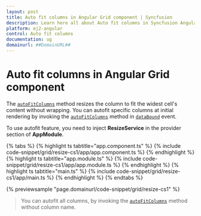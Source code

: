 ```yaml
---
layout: post
title: Auto fit columns in Angular Grid component | Syncfusion
description: Learn here all about Auto fit columns in Syncfusion Angular Grid component of Syncfusion Essential JS 2 and more.
platform: ej2-angular
control: Auto fit columns 
documentation: ug
domainurl: ##DomainURL##
---
```


# Auto fit columns in Angular Grid component

The [`autoFitColumns`](https://ej2.syncfusion.com/angular/documentation/api/grid/#autofitcolumns) method resizes the column to fit the widest cell's content without wrapping. You can autofit specific columns at initial rendering by invoking the [`autoFitColumns`](https://ej2.syncfusion.com/angular/documentation/api/grid/#autofitcolumns) method in [`dataBound`](https://ej2.syncfusion.com/angular/documentation/api/grid/#databound) event.

To use autofit feature, you need to inject **ResizeService** in the provider section of **AppModule**.

{% tabs %}
{% highlight ts tabtitle="app.component.ts" %}
{% include code-snippet/grid/resize-cs1/app/app.component.ts %}
{% endhighlight %}
{% highlight ts tabtitle="app.module.ts" %}
{% include code-snippet/grid/resize-cs1/app/app.module.ts %}
{% endhighlight %}
{% highlight ts tabtitle="main.ts" %}
{% include code-snippet/grid/resize-cs1/app/main.ts %}
{% endhighlight %}
{% endtabs %}
  
{% previewsample "page.domainurl/code-snippet/grid/resize-cs1" %}

> You can autofit all columns, by invoking the [`autoFitColumns`](https://ej2.syncfusion.com/angular/documentation/api/grid/#autofitcolumns) method without column name.